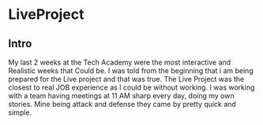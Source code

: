 # LiveProject
## Intro
My last 2 weeks at the Tech Academy were the most interactive and Realistic weeks that Could be. I was told from the beginning that i am being prepared for the Live project and that was true. The Live Project was the closest to real JOB experience as I could be without working. I was working with a team having meetings at 11 AM sharp every day, doing my own stories. Mine being attack and defense they came by pretty quick and simple. 
